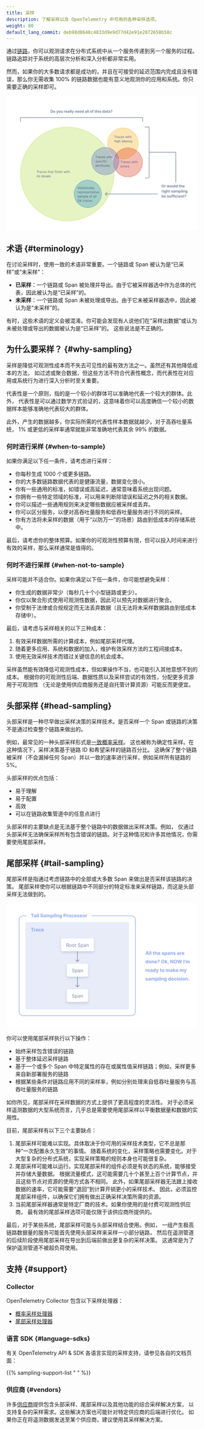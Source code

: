 ```yaml
---
title: 采样
description: 了解采样以及 OpenTelemetry 中可用的各种采样选项。
weight: 80
default_lang_commit: deb98d0648c4833d9e9d77d42e91e2872658b50c
---
```


通过[链路](/docs/concepts/signals/traces)，你可以观测请求在分布式系统中从一个服务传递到另一个服务的过程。
链路追踪对于系统的高层次分析和深入分析都非常实用。

然而，如果你的大多数请求都是成功的，并且在可接受的延迟范围内完成且没有错误，那么你无需收集
100% 的链路数据也能有意义地观测你的应用和系统。你只需要正确的采样即可。

![插图显示并非所有数据都需要被追踪，采样的数据就足够了。](traces-venn-diagram.svg)

## 术语 {#terminology}

在讨论采样时，使用一致的术语非常重要。一个链路或 Span 被认为是“已采样”或“未采样”：

- **已采样**：一个链路或 Span 被处理并导出。由于它被采样器选中作为总体的代表，因此被认为是“已采样”的。
- **未采样**：一个链路或 Span 未被处理或导出。由于它未被采样器选中，因此被认为是“未采样”的。

有时，这些术语的定义会被混淆。你可能会发现有人说他们在“采样出数据”或认为未被处理或导出的数据被认为是“已采样”的。
这些说法是不正确的。

## 为什么要采样？ {#why-sampling}

采样是降低可观测性成本而不失去可见性的最有效方法之一。虽然还有其他降低成本的方法，
如过滤或聚合数据，但这些方法不符合代表性概念，而代表性在对应用或系统行为进行深入分析时至关重要。

代表性是一个原则，指的是一个较小的群体可以准确地代表一个较大的群体。此外，
代表性是可以通过数学方式验证的，这意味着你可以高度确信一个较小的数据样本能够准确地代表较大的群体。

此外，产生的数据越多，你实际所需的代表性样本数据就越少。对于高吞吐量系统，
1% 或更低的采样率通常就能非常准确地代表其余 99% 的数据。

### 何时进行采样 {#when-to-sample}

如果你满足以下任一条件，请考虑进行采样：

- 你每秒生成 1000 个或更多链路。
- 你的大多数链路数据代表的是健康流量，数据变化很小。
- 你有一些通用的标准，如错误或高延迟，通常意味着系统出现问题。
- 你拥有一些特定领域的标准，可以用来判断除错误和延迟之外的相关数据。
- 你可以描述一些通用规则来决定哪些数据应被采样或丢弃。
- 你可以区分服务，以便对高吞吐量服务和低吞吐量服务进行不同的采样。
- 你有方法将未采样的数据（用于“以防万一”的场景）路由到低成本的存储系统中。

最后，请考虑你的整体预算。如果你的可观测性预算有限，但可以投入时间来进行有效的采样，那么采样通常是值得的。

### 何时不进行采样 {#when-not-to-sample}

采样可能并不适合你。如果你满足以下任一条件，你可能想避免采样：

- 你生成的数据非常少（每秒几十个小型链路或更少）。
- 你仅以聚合形式使用可观测性数据，因此可以预先对数据进行聚合。
- 你受制于法律或合规规定而无法丢弃数据（且无法将未采样数据路由到低成本存储中）。

最后，请考虑与采样相关的以下三种成本：

1. 有效采样数据所需的计算成本，例如尾部采样代理。
2. 随着更多应用、系统和数据的加入，维护有效采样方法的工程间接成本。
3. 使用无效采样技术而错过关键信息的机会成本。

采样虽然能有效降低可观测性成本，但如果操作不当，也可能引入其他意想不到的成本。
根据你的可观测性后端、数据性质以及采样尝试的有效性，分配更多资源用于可观测性
（无论是使用供应商服务还是自托管计算资源）可能反而更便宜。

## 头部采样 {#head-sampling}

头部采样是一种尽早做出采样决策的采样技术。是否采样一个 Span 或链路的决策不是通过检查整个链路来做出的。

例如，最常见的一种头部采样形式是[一致概率采样](/docs/specs/otel/trace/tracestate-probability-sampling-experimental/#consistent-probability-sampling)。
这也被称为确定性采样。在这种情况下，采样决策基于链路 ID 和希望采样的链路百分比。
这确保了整个链路被采样（不会漏掉任何 Span）并以一致的速率进行采样，例如采样所有链路的 5%。

头部采样的优点包括：

- 易于理解
- 易于配置
- 高效
- 可以在链路收集管道中的任意点进行

头部采样的主要缺点是无法基于整个链路中的数据做出采样决策。例如，
仅通过头部采样无法确保采样所有包含错误的链路。对于这种情况和许多其他情况，你需要使用尾部采样。

## 尾部采样 {#tail-sampling}

尾部采样是指通过考虑链路中的全部或大多数 Span 来做出是否采样该链路的决策。
尾部采样使你可以根据链路中不同部分的特定标准来采样链路，而这是头部采样无法做到的。

![插图显示 Span 起始于一个根 Span。在所有 Span 完成后，尾部采样处理器做出采样决策。](tail-sampling-process.svg)

你可以使用尾部采样执行以下操作：

- 始终采样包含错误的链路
- 基于整体延迟采样链路
- 基于一个或多个 Span 中特定属性的存在或属性值采样链路；例如，采样更多来自新部署服务的链路
- 根据某些条件对链路应用不同的采样率，例如分别处理来自低吞吐量服务与高吞吐量服务的链路

如你所见，尾部采样在采样数据的方式上提供了更高程度的灵活性。
对于必须采样遥测数据的大型系统而言，几乎总是需要使用尾部采样以平衡数据量和数据的实用性。

目前，尾部采样有以下三个主要缺点：

1. 尾部采样可能难以实现。具体取决于你可用的采样技术类型，它不总是那种“一次配置永久生效”的事情。
   随着系统的变化，采样策略也需要变化。对于大型复杂的分布式系统，实现采样策略的规则本身也可能很复杂。
2. 尾部采样可能难以运行。实现尾部采样的组件必须是有状态的系统，能够接受并存储大量数据。
   根据流量模式，这可能需要几十个甚至上百个计算节点，并且这些节点对资源的使用方式各不相同。
   此外，如果尾部采样器无法跟上接收数据的速率，它可能需要“退回”到计算开销更小的采样技术。
   因此，必须监控尾部采样组件，以确保它们拥有做出正确采样决策所需的资源。
3. 当前尾部采样器通常是特定厂商的技术。如果你使用的是付费可观测性供应商，
   最有效的尾部采样选项可能仅限于该供应商所提供的。

最后，对于某些系统，尾部采样可能与头部采样结合使用。例如，
一组产生极高链路数据量的服务可能首先使用头部采样来采样一小部分链路，
然后在遥测管道的后续阶段使用尾部采样在导出到后端前做出更复杂的采样决策。
这通常是为了保护遥测管道不被超负荷使用。

## 支持 {#support}

### Collector

OpenTelemetry Collector 包含以下采样处理器：

- [概率采样处理器](https://github.com/open-telemetry/opentelemetry-collector-contrib/tree/main/processor/probabilisticsamplerprocessor)
- [尾部采样处理器](https://github.com/open-telemetry/opentelemetry-collector-contrib/tree/main/processor/tailsamplingprocessor)

### 语言 SDK {#language-sdks}

有关 OpenTelemetry API & SDK 各语言实现的采样支持，请参见各自的文档页面：

{{% sampling-support-list " " %}}

### 供应商 {#vendors}

许多[供应商](/ecosystem/vendors)提供包含头部采样、尾部采样以及其他功能的综合采样解决方案，
以支持复杂的采样需求。这些解决方案也可能针对特定供应商的后端进行优化。
如果你正在将遥测数据发送至某个供应商，建议使用其采样解决方案。
